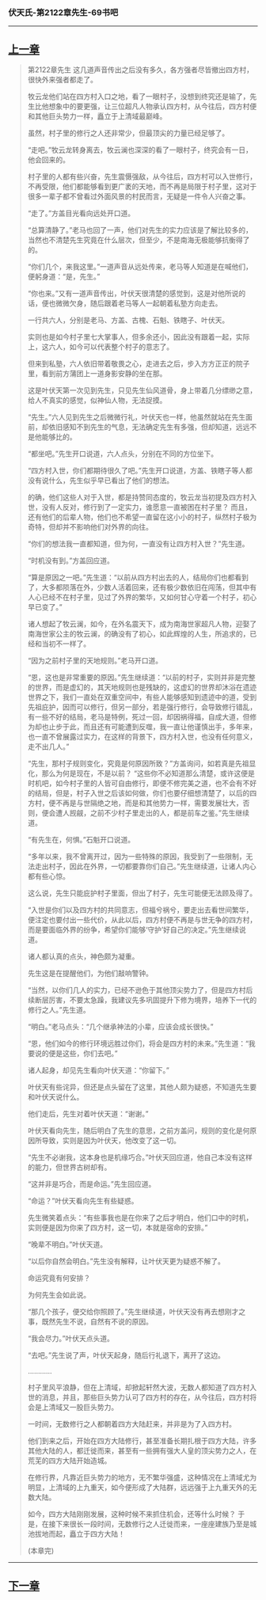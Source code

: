 ### 伏天氏-第2122章先生-69书吧

--------
[上一章](./f7a13d4d401555abd1aa72af307d642a.md)
--------


>
>
>
>第2122章先生
>这几道声音传出之后没有多久，各方强者尽皆撤出四方村，很快外来强者都走了。
>
>牧云龙他们站在四方村入口之地，看了一眼村子，没想到终究还是输了，先生比他想象中的要更强，让三位超凡人物承认四方村，从今往后，四方村便和其他巨头势力一样，矗立于上清域最巅峰。
>
>虽然，村子里的修行之人还非常少，但最顶尖的力量已经足够了。
>
>“走吧。”牧云龙转身离去，牧云澜也深深的看了一眼村子，终究会有一日，他会回来的。
>
>村子里的人都有些兴奋，先生震慑强敌，从今往后，四方村可以入世修行，不再受限，他们都能够看到更广袤的天地，而不再是局限于村子里，这对于很多一辈子都不曾看过外面风景的村民而言，无疑是一件令人兴奋之事。
>
>“走了。”方盖目光看向远处开口道。
>
>“总算清静了。”老马也回了一声，他们对先生的实力应该是了解比较多的，当然也不清楚先生究竟在什么层次，但至少，不是南海无极能够抗衡得了的。
>
>“你们几个，来我这里。”一道声音从远处传来，老马等人知道是在喊他们，便躬身道：“是，先生。”
>
>“你也来。”又有一道声音传出，叶伏天很清楚的感觉到，这是对他所说的话，便也微微欠身，随后跟着老马等人一起朝着私塾方向走去。
>
>一行共六人，分别是老马、方盖、古槐、石魁、铁瞎子、叶伏天。
>
>实则也是如今村子里七大掌事人，但多余还小，因此没有跟着一起，实际上，这六人，如今可以代表整个村子的意志了。
>
>但来到私塾，六人依旧带着敬畏之心，走进去之后，步入方方正正的院子里，看到前方蒲团上一道身影安静的坐在那。
>
>这是叶伏天第一次见到先生，只见先生仙风道骨，身上带着几分缥缈之意，给人不真实的感觉，似神仙人物，无法捉摸。
>
>“先生。”六人见到先生之后微微行礼，叶伏天也一样，他虽然就站在先生面前，却依旧感知不到先生的气息，无法确定先生有多强，但却知道，远远不是他能够比的。
>
>“都坐吧。”先生开口说道，六人点头，分别在不同的方位坐下。
>
>“四方村入世，你们都期待很久了吧。”先生开口说道，方盖、铁瞎子等人都没有说什么，先生似乎早已看出了他们的想法。
>
>的确，他们这些人对于入世，都是持赞同态度的，牧云龙当初提及四方村入世，没有人反对，修行到了一定实力，谁愿意一直被困在村子里？
>而且，还有他们的后辈人物，他们也不希望一直留在这小小的村子，纵然村子极为奇特，但却并不影响他们对外界的向往。
>
>“你们的想法我一直都知道，但为何，一直没有让四方村入世？”先生道。
>
>“时机没有到。”方盖回应道。
>
>“算是原因之一吧。”先生道：“以前从四方村出去的人，结局你们也都看到了，大多都陨落在外，少数人活着回来，还有极少数依旧在闯荡，但其中有人心已经不在村子里，见过了外界的繁华，又如何甘心守着一个村子，初心早已变了。”
>
>诸人想起了牧云澜，如今，在外名震天下，成为南海世家超凡人物，迎娶了南海世家公主的牧云澜，的确没有了初心，如此辉煌的人生，所追求的，已经和当初不一样了。
>
>“因为之前村子里的天地规则。”老马开口道。
>
>“恩，这也是非常重要的原因。”先生继续道：“以前的村子，实则并非是完整的世界，而是虚幻的，其天地规则也是残缺的，这虚幻的世界却沐浴在遗迹世界之下，我们一直处在双重空间中，有些人能够感知到遗迹中的道，受到先祖庇护，因而可以修行，但另一部分，若是强行修行，会导致修行错乱，有一些不好的结局，老马是特例，死过一回，却因祸得福，自成大道，但修为却也止步于此，而且还有可能遭到反噬，我一直让他谨慎出手，多年来，也一直不曾展露过实力，在这样的背景下，四方村入世，也没有任何意义，走不出几人。”
>
>“先生，那村子规则变化，究竟是何原因所致？”方盖询问，如若真是先祖显化，那么为何是现在，不是以前？
>“这些你不必知道那么清楚，或许这便是时机吧，如今村子里的人皆可自由修行，即便不修完美之道，也不会有不好的结局，但是，村子入世之后该如何做，你们也要仔细想清楚了，以后的四方村，便不再是与世隔绝之地，而是和其他势力一样，需要发展壮大，否则，便会遭人觊觎，之前不少村子里走出的人，都是前车之鉴。”先生继续道。
>
>“有先生在，何惧。”石魁开口说道。
>
>“多年以来，我不曾离开过，因为一些特殊的原因，我受到了一些限制，无法走出村子，因此在外界，一切都要靠你们自己。”先生继续道，让诸人内心都有些心惊。
>
>这么说，先生只能庇护村子里面，但出了村子，先生可能便无法顾及得了。
>
>“入世是你们以及四方村的共同意志，但福兮祸兮，要走出去看世间繁华，便注定也要付出一些代价，从此以后，四方村便不再是与世无争的四方村，而是要面临外界的纷争，希望你们能够‘守护’好自己的决定。”先生继续说道。
>
>诸人都认真的点头，神色颇为凝重。
>
>先生这是在提醒他们，为他们敲响警钟。
>
>“当然，以你们几人的实力，已经不逊色于其他顶尖势力了，但是四方村后续断层厉害，不要太急躁，我建议先多巩固提升下修为境界，培养下一代的修行之人。”先生道。
>
>“明白。”老马点头：“几个继承神法的小辈，应该会成长很快。”
>
>“恩，他们如今的修行环境远胜过你们，将会是四方村的未来。”先生道：“我要说的便是这些，你们去吧。”
>
>诸人起身，却见先生看向叶伏天道：“你留下。”
>
>叶伏天有些诧异，但还是点头留在了这里，其他人颇为疑惑，不知道先生要和叶伏天说什么。
>
>他们走后，先生对着叶伏天道：“谢谢。”
>
>叶伏天看向先生，随后明白了先生的意思，之前方盖问，规则的变化是何原因所导致，实则是因为叶伏天，他改变了这一切。
>
>“先生不必谢我，这本身也是机缘巧合。”叶伏天回应道，他自己本没有这样的能力，但世界古树却有。
>
>“这并非是巧合，而是命运。”先生回应道。
>
>“命运？”叶伏天看向先生有些疑惑。
>
>先生微笑着点头：“有些事我也是在你来了之后才明白，他们口中的时机，实则便是因为你来了四方村，这一切，本就是宿命的安排。”
>
>“晚辈不明白。”叶伏天道。
>
>“以后你自然会明白。”先生没有解释，让叶伏天更为疑惑不解了。
>
>命运究竟有何安排？
>
>为何先生会如此说。
>
>“那几个孩子，便交给你照顾了。”先生继续道，叶伏天没有再去想刚才之事，既然先生不说，自然有不说的原因。
>
>“我会尽力。”叶伏天点头道。
>
>“去吧。”先生说了声，叶伏天起身，随后行礼退下，离开了这边。
>
>…………
>
>村子里风平浪静，但在上清域，却掀起轩然大波，无数人都知道了四方村入世的消息，并且，那些巨头势力认可了四方村的存在，从今往后，四方村将会是上清域又一股巨头势力。
>
>一时间，无数修行之人都朝着四方大陆赶来，并非是为了入四方村。
>
>他们到来之后，开始在四方大陆修行，甚至准备长期扎根于四方大陆，许多其他大陆的人，都迁徙而来，甚至有一些拥有强大人皇的顶尖势力之人，在荒芜的四方大陆开始造城。
>
>在修行界，凡靠近巨头势力的地方，无不繁华强盛，这种情况在上清域尤为明显，上清域的上九重天，如今便形成了大陆群，远远强于上九重天外的无数大陆。
>
>如今，四方大陆刚刚发展，这种时候不来抓住机会，还等什么时候？
>于是，在接下来很长一段时间，无数修行之人迁徙而来，一座座建族乃至是城池拔地而起，矗立于四方大陆！
>
>(本章完)
>
>

--------
[下一章](./7a19f4bb6bf433f2dfbc46db9f242056.md)
--------
